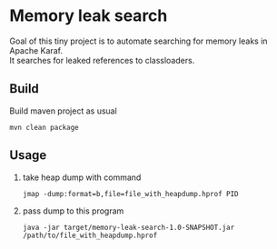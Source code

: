 # Memory leak search

Goal of this tiny project is to automate searching for memory leaks in Apache Karaf.  
It searches for leaked references to classloaders.

## Build
Build maven project as usual
```shell
mvn clean package
```


## Usage

1. take heap dump with command
    ```shell
    jmap -dump:format=b,file=file_with_heapdump.hprof PID
    ```

1. pass dump to this program
    ```shell
    java -jar target/memory-leak-search-1.0-SNAPSHOT.jar /path/to/file_with_heapdump.hprof
    ```